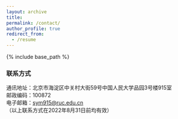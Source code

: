 ```yaml
---
layout: archive
title: 
permalink: /contact/
author_profile: true
redirect_from:
  - /resume
---
```


{% include base_path %}

### 联系方式
通讯地址：北京市海淀区中关村大街59号中国人民大学品园3号楼915室<br>
邮政编码：100872<br>
电子邮箱：sym915@ruc.edu.cn<br>
（以上联系方式在2022年8月31日前均有效）
